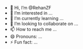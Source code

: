 - 👋 Hi, I’m @RehanZF
- 👀 I’m interested in ...
- 🌱 I’m currently learning ...
- 💞️ I’m looking to collaborate on ...
- 📫 How to reach me ...
- 😄 Pronouns: ...
- ⚡ Fun fact: ...

<!---
RehanZF/RehanZF is a ✨ special ✨ repository because its `README.md` (this file) appears on your GitHub profile.
You can click the Preview link to take a look at your changes.
--->
